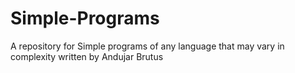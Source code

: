 # Simple-Programs
A repository for Simple programs of any language that may vary in complexity written by Andujar Brutus
